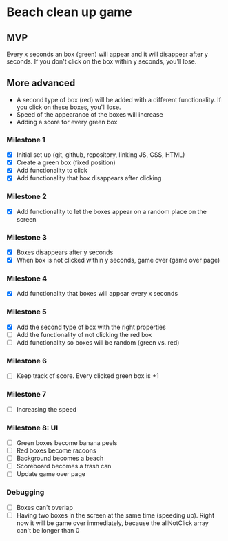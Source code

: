 # Beach clean up game 

## MVP
Every x seconds an box (green) will appear and it will disappear after y seconds. If you don't click on the box within y seconds, you'll lose. 

## More advanced
- A second type of box (red) will be added with a different functionality. If you click on these boxes, you'll lose.
- Speed of the appearance of the boxes will increase
- Adding a score for every green box

### Milestone 1
- [x] Initial set up (git, github, repository, linking JS, CSS, HTML)
- [x] Create a green box (fixed position)
- [x] Add functionality to click
- [x] Add functionality that box disappears after clicking

### Milestone 2
- [x] Add functionality to let the boxes appear on a random place on the screen

### Milestone 3
- [x] Boxes disappears after y seconds
- [x] When box is not clicked within y seconds, game over (game over page)

### Milestone 4
- [x] Add functionality that boxes will appear every x seconds

### Milestone 5 
- [x] Add the second type of box with the right properties
- [ ] Add the functionality of not clicking the red box
- [ ] Add functionality so boxes will be random (green vs. red)

### Milestone 6
- [ ] Keep track of score. Every clicked green box is +1

### Milestone 7
- [ ] Increasing the speed 

### Milestone 8: UI
- [ ] Green boxes become banana peels
- [ ] Red boxes become racoons
- [ ] Background becomes a beach
- [ ] Scoreboard becomes a trash can
- [ ] Update game over page

### Debugging
- [ ] Boxes can't overlap
- [ ] Having two boxes in the screen at the same time (speeding up). Right now it will be game over immediately, because the allNotClick array can't be longer than 0